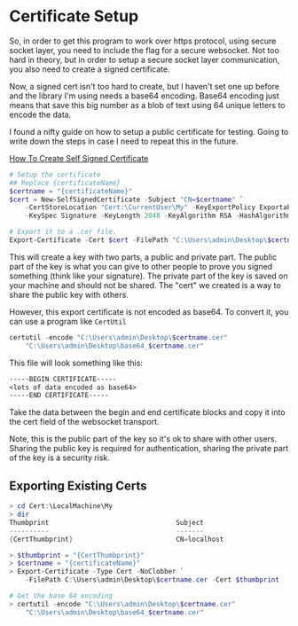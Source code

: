 # Certificate Setup

So, in order to get this program to work over https protocol, using
secure socket layer, you need to include the flag for a secure websocket.
Not too hard in theory, but in order to setup a secure socket layer
communication, you also need to create a signed certificate.

Now, a signed cert isn't too hard to create, but I haven't set one up
before and the library I'm using needs a base64 encoding. Base64 encoding
just means that save this big number as a blob of text using 64 unique
letters to encode the data.

I found a nifty guide on how to setup a public certificate for testing. Going
to write down the steps in case I need to repeat this in the future.

[How To Create Self Signed Certificate](https://learn.microsoft.com/en-us/azure/active-directory/develop/howto-create-self-signed-certificate)

```PowerShell
# Setup the certificate
## Replace {certificateName}
$certname = "{certificateName}" 
$cert = New-SelfSignedCertificate -Subject "CN=$certname" `
    -CertStoreLocation "Cert:\CurrentUser\My" -KeyExportPolicy Exportable `
    -KeySpec Signature -KeyLength 2048 -KeyAlgorithm RSA -HashAlgorithm SHA256

# Export it to a .cer file.
Export-Certificate -Cert $cert -FilePath "C:\Users\admin\Desktop\$certname.cer"
```

This will create a key with two parts, a public and private part. The public
part of the key is what you can give to other people to prove you signed
something (think like your signature). The private part of the key is saved
on your machine and should not be shared. The "cert" we created is a
way to share the public key with others.

However, this export certificate is not encoded as base64. To convert it,
you can use a program like `CertUtil`

```PowerShell
certutil -encode "C:\Users\admin\Desktop\$certname.cer"
    "C:\Users\admin\Desktop\base64_$certname.cer"
```

This file will look something like this:

```txt
-----BEGIN CERTIFICATE-----
<lots of data encoded as base64>
-----END CERTIFICATE-----
```

Take the data between the begin and end certificate blocks and copy it
into the cert field of the websocket transport.

Note, this is the public part of the key so it's ok to share with other users.
Sharing the public key is required for authentication, sharing the private
part of the key is a security risk.

## Exporting Existing Certs

```PowerShell
> cd Cert:\LocalMachine\My
> dir
Thumbprint                                Subject
----------                                -------
{CertThumbprint}                          CN=localhost

> $thumbprint = "{CertThumbprint}"
> $certname = "{certificateName}"
> Export-Certificate -Type Cert -NoClobber `
    -FilePath C:\Users\admin\Desktop\$certname.cer -Cert $thumbprint

# Get the base 64 encoding
> certutil -encode "C:\Users\admin\Desktop\$certname.cer"
    "C:\Users\admin\Desktop\base64_$certname.cer"
```
